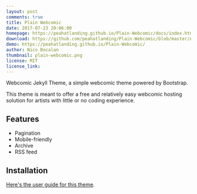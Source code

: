 ```yaml
---
layout: post
comments: true
title: Plain Webcomic
date: 2017-07-23 20:06:00
homepage: https://peahatlanding.github.io/Plain-Webcomic/docs/index.html
download: https://github.com/peahatlanding/Plain-Webcomic/blob/master/Archive.zip
demo: https://peahatlanding.github.io/Plain-Webcomic/
author: Nico Bocalan
thumbnail: plain-webcomic.png
license: MIT
license_link:
---
```


Webcomic Jekyll Theme, a simple webcomic theme powered by Bootstrap.

This theme is meant to offer a free and relatively easy webcomic hosting solution for artists with little or no coding experience.

## Features

* Pagination
* Mobile-friendly
* Archive
* RSS feed

## Installation

[Here's the user guide for this theme](https://peahatlanding.github.io/Plain-Webcomic/docs/index.html).
